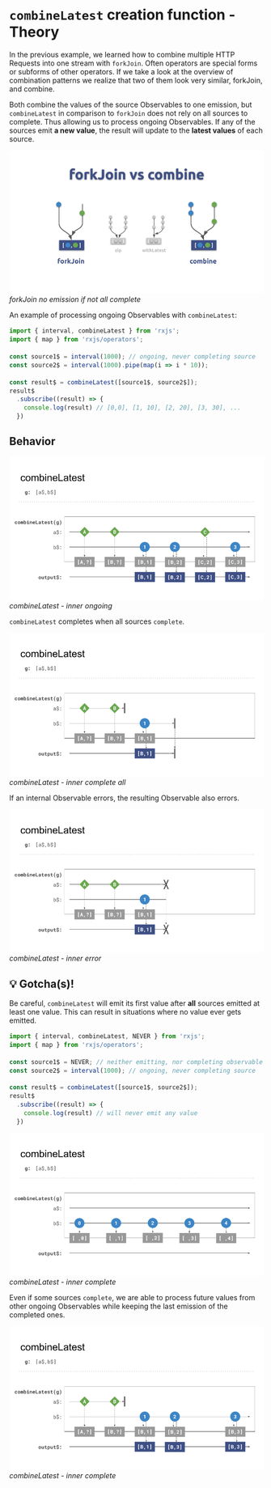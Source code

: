 # `combineLatest` creation function - Theory

In the previous example, we learned how to combine multiple HTTP Requests into one stream with `forkJoin`.
Often operators are special forms or subforms of other operators.
If we take a look at the overview of combination patterns we realize that two of them look very similar, forkJoin, and combine.

Both combine the values of the source Observables to one emission, but `combineLatest` in comparison to `forkJoin` does not rely
on all sources to complete. Thus allowing us to process ongoing Observables. If any of the sources emit **a new value**, the
result will update to the **latest values** of each source.

![forkJoin no emission if not all complete](./assets/images/Reactive-architecture-and-ux-patterns_angular_combination-operators-forkJoin-vs-combine_michael-hladky.png)
_forkJoin no emission if not all complete_

An example of processing ongoing Observables with `combineLatest`:

```Typescript
import { interval, combineLatest } from 'rxjs';
import { map } from 'rxjs/operators';

const source1$ = interval(1000); // ongoing, never completing source
const source2$ = interval(1000).pipe(map(i => i * 10));

const result$ = combineLatest([source1$, source2$]);
result$
  .subscribe((result) => {
    console.log(result) // [0,0], [1, 10], [2, 20], [3, 30], ...
  })        
```

## Behavior 

![combineLatest - inner ongoing](assets/images/Reactive-architecture-and-ux-patterns_angular_combination-operators-combineLatest-inner-ongoing_michael-hladky.png)
_combineLatest - inner ongoing_

`combineLatest` completes when all sources `complete`.

![combineLatest - inner complete all](./assets/images/Reactive-architecture-and-ux-patterns_angular_combination-operators-combineLatest-inner-complete_michael-hladky.png)
_combineLatest - inner complete all_

If an internal Observable errors, the resulting Observable also errors.

![combineLatest - inner error](./assets/images/Reactive-architecture-and-ux-patterns_angular_combination-operators-combineLatest-inner-error_michael-hladky.png)
_combineLatest - inner error_

## 💡 Gotcha(s)!

Be careful, `combineLatest` will emit its first value after **all** sources emitted at least one value.
This can result in situations where no value ever gets emitted.

 ```Typescript
 import { interval, combineLatest, NEVER } from 'rxjs';
 import { map } from 'rxjs/operators';
 
 const source1$ = NEVER; // neither emitting, nor completing observable
 const source2$ = interval(1000); // ongoing, never completing source
 
 const result$ = combineLatest([source1$, source2$]);
 result$
   .subscribe((result) => {
     console.log(result) // will never emit any value
   })        
 ```

![combineLatest - inner complete](./assets/images/Reactive-architecture-and-ux-patterns_angular_combination-operators-combineLatest-never-emits_michael-hladky.png)
_combineLatest - inner complete_

Even if some sources `complete`, we are able to process future values from other ongoing Observables while keeping the
last emission of the completed ones.

![combineLatest - inner complete](./assets/images/Reactive-architecture-and-ux-patterns_angular_combination-operators-combineLatest-inner-complete2_michael-hladky.png)
_combineLatest - inner complete_


